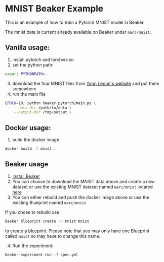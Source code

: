 # MNIST Beaker Example

This is an example of how to train a Pytorch MNIST model in Beaker.

The mnist data is current already available on Beaker under `marc/mnist`.

## Vanilla usage:

1. install pytorch and torchvision
2. set the python path:

```bash
export PYTHONPATH=.
```

3. download the four MNIST files from [Yann Lecun's website](http://yann.lecun.com/exdb/mnist/) and put them somewhere
4. run the main file

```bash
EPOCH=10; python beaker_pytorch/main.py \
    --data-dir /path/to/data \
    --output-dir /tmp/output \
```

## Docker usage:

1. build the docker image

```bash
docker build -t mnist .
```



## Beaker usage

1. [Install Beaker](https://github.com/allenai/beaker/wiki/Getting-Started)
2. You can choose to download the MNIST data above and create a new dataset or use the existing MNIST dataset named
`marc/mnist` located [here](https://beaker.org/ds/ds_kf6v919aq7hk/details)
3. You can either rebuild and push the docker image above or use the existing Blueprint named `marc/mnist`

If you chose to rebuild use
```bash
beaker blueprint create -n mnist mnist
```
to create a blueprint. Please note that you may only have one Blueprint called `mnist` so may have to change this name.

4. Run the experiment:

```
beaker experiment run -f spec.yml
```
